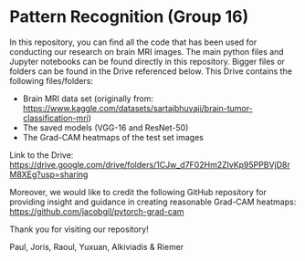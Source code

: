 # Pattern Recognition (Group 16)

In this repository, you can find all the code that has been used for conducting our research on brain MRI images. 
The main python files and Jupyter notebooks can be found directly in this repository. Bigger files or folders can be found in the Drive referenced below.
This Drive contains the following files/folders:

- Brain MRI data set (originally from: https://www.kaggle.com/datasets/sartajbhuvaji/brain-tumor-classification-mri)
- The saved models (VGG-16 and ResNet-50)
- The Grad-CAM heatmaps of the test set images

Link to the Drive: https://drive.google.com/drive/folders/1CJw_d7F02Hm2ZlvKp95PPBVjD8rM8XEg?usp=sharing 

Moreover, we would like to credit the following GitHub repository for providing insight and guidance in creating reasonable Grad-CAM heatmaps: https://github.com/jacobgil/pytorch-grad-cam





Thank you for visiting our repository!

Paul, Joris, Raoul, Yuxuan, Alkiviadis & Riemer
